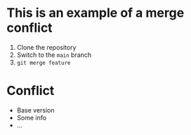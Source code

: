 # This is an example of a merge conflict

1. Clone the repository
2. Switch to the `main` branch
3. `git merge feature`

# Conflict

+ Base version
+ Some info
+ ...
